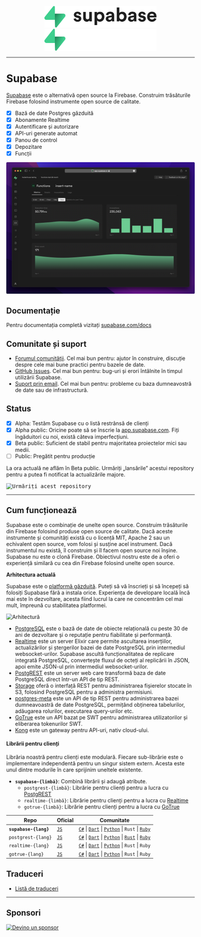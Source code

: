 <p align="center">
<img width="300" src="https://raw.githubusercontent.com/supabase/supabase/master/packages/common/assets/images/supabase-logo-wordmark--light.svg#gh-light-mode-only">
<img width="300" src="https://raw.githubusercontent.com/supabase/supabase/master/packages/common/assets/images/supabase-logo-wordmark--dark.svg#gh-dark-mode-only">
</p>

---

# Supabase

[Supabase](https://supabase.com) este o alternativă open source la Firebase. Construim trăsăturile Firebase folosind instrumente open source de calitate.

- [x] Bază de date Postgres găzduită
- [x] Abonamente Realtime
- [x] Autentificare și autorizare
- [x] API-uri generate automat
- [x] Panou de control
- [x] Depozitare
- [x] Funcții

![Supabase Dashboard](https://raw.githubusercontent.com/supabase/supabase/master/apps/www/public/images/github/supabase-dashboard.png)

## Documentație

Pentru documentația completă vizitați [supabase.com/docs](https://supabase.com/docs)

## Comunitate și suport

- [Forumul comunității](https://github.com/supabase/supabase/discussions). Cel mai bun pentru: ajutor în construire, discuție despre cele mai bune practici pentru bazele de date.
- [GitHub Issues](https://github.com/supabase/supabase/issues). Cel mai bun pentru: bug-uri și erori întâlnite în timpul utilizării Supabase.
- [Suport prin email](https://supabase.com/docs/support#business-support). Cel mai bun pentru: probleme cu baza dumneavostră de date sau de infrastructură.

## Status

- [x] Alpha: Testăm Supabase cu o listă restrânsă de clienți
- [x] Alpha public: Oricine poate să se înscrie la [app.supabase.com](https://app.supabase.com). Fiți îngăduitori cu noi, există câteva imperfecțiuni.
- [x] Beta public: Suficient de stabil pentru majoritatea proiectelor mici sau medii.
- [ ] Public: Pregătit pentru producție

La ora actuală ne aflăm în Beta public. Urmăriți „lansările” acestui repository pentru a putea fi notificat la actualizările majore.

<kbd><img src="https://gitcdn.link/repo/supabase/supabase/master/web/static/watch-repo.gif" alt="Urmăriți acest repository"/></kbd>

---

## Cum funcționează

Supabase este o combinație de unelte open source. Construim trăsăturile din Firebase folosind produse open source de calitate. Dacă aceste instrumente și comunități există cu o licență MIT, Apache 2 sau un echivalent open source, vom folosi și susține acel instrument. Dacă instrumentul nu există, îl construim și îl facem open source noi înșine. Supabase nu este o clonă Firebase. Obiectivul nostru este de a oferi o experiență similară cu cea din Firebase folosind unelte open source.

**Arhitectura actuală**

Supabase este o [platformă găzduită](https://app.supabase.com). Puteți să vă înscrieți și să începeți să folosiți Supabase fără a instala orice. Experiența de developare locală încă mai este în dezvoltare, acesta fiind lucrul la care ne concentrăm cel mai mult, împreună cu stabilitatea platformei.

![Arhitectură](https://supabase.com/docs/assets/images/supabase-architecture-9050a7317e9ec7efb7807f5194122e48.png)

- [PostgreSQL](https://www.postgresql.org/) este o bază de date de obiecte relațională cu peste 30 de ani de dezvoltare și o reputație pentru fiabilitate și performanță.
- [Realtime](https://github.com/supabase/realtime) este un server Elixir care permite ascultarea inserțiilor, actualizărilor și ștergerilor bazei de date PostgreSQL prin intermediul websocket-urilor. Supabase ascultă funcționalitatea de replicare integrată PostgreSQL, convertește fluxul de octeți al replicării în JSON, apoi emite JSON-ul prin intermediul websocket-urilor.
- [PostgREST](http://postgrest.org/) este un server web care transformă baza de date PostgreSQL direct într-un API de tip REST.
- [Storage](https://github.com/supabase/storage-api) oferă o interfață REST pentru administrarea fișierelor stocate în S3, folosind PostgreSQL pentru a administra permisiuni.
- [postgres-meta](https://github.com/supabase/postgres-meta) este un API de tip REST pentru administrarea bazei dumneavoastră de date PostgreSQL, permițând obținerea tabelurilor, adăugarea rolurilor, executarea query-urilor etc.
- [GoTrue](https://github.com/netlify/gotrue) este un API bazat pe SWT pentru administrarea utilizatorilor și eliberarea tokenurilor SWT.
- [Kong](https://github.com/Kong/kong) este un gateway pentru API-uri, nativ cloud-ului.

#### Librării pentru clienți

Librăria noastră pentru clienți este modulară. Fiecare sub-librărie este o implementare independentă pentru un singur sistem extern. Acesta este unul dintre modurile în care sprijinim uneltele existente.

- **`supabase-{limbă}`**: Combină librării și adaugă atribute.
  - `postgrest-{limbă}`: Librărie pentru clienți pentru a lucra cu [PostgREST](https://github.com/postgrest/postgrest)
  - `realtime-{limbă}`: Librărie pentru clienți pentru a lucra cu [Realtime](https://github.com/supabase/realtime)
  - `gotrue-{limbă}`: Librărie pentru clienți pentru a lucra cu [GoTrue](https://github.com/netlify/gotrue)

| Repo                  | Oficial                                          | Comunitate                                                                                                                                                                                                                                                                       |
| --------------------- | ------------------------------------------------ | -------------------------------------------------------------------------------------------------------------------------------------------------------------------------------------------------------------------------------------------------------------------------------- |
| **`supabase-{lang}`** | [`JS`](https://github.com/supabase/supabase-js)  | [`C#`](https://github.com/supabase/supabase-csharp) \| [`Dart`](https://github.com/supabase/supabase-dart) \| [`Python`](https://github.com/supabase/supabase-py) \| `Rust` \| [`Ruby`](https://github.com/supabase/supabase-rb)                                                 |
| `postgrest-{lang}`    | [`JS`](https://github.com/supabase/postgrest-js) | [`C#`](https://github.com/supabase/postgrest-csharp) \| [`Dart`](https://github.com/supabase/postgrest-dart) \| [`Python`](https://github.com/supabase/postgrest-py) \| [`Rust`](https://github.com/supabase/postgrest-rs) \| [`Ruby`](https://github.com/supabase/postgrest-rb) |
| `realtime-{lang}`     | [`JS`](https://github.com/supabase/realtime-js)  | [`C#`](https://github.com/supabase/realtime-csharp) \| [`Dart`](https://github.com/supabase/realtime-dart) \| [`Python`](https://github.com/supabase/realtime-py) \| `Rust` \| `Ruby`                                                                                            |
| `gotrue-{lang}`       | [`JS`](https://github.com/supabase/gotrue-js)    | [`C#`](https://github.com/supabase/gotrue-csharp) \| [`Dart`](https://github.com/supabase/gotrue-dart) \| [`Python`](https://github.com/supabase/gotrue-py) \| `Rust` \| `Ruby`                                                                                                  |

<!--- Remove this list if you're traslating to another language, it's hard to keep updated across multiple files-->
<!--- Keep only the link to the list of translation files-->

## Traduceri

- [Listă de traduceri](/i18n/languages.md) <!--- Keep only this -->

---

## Sponsori

[![Devino un sponsor](https://user-images.githubusercontent.com/10214025/90518111-e74bbb00-e198-11ea-8f88-c9e3c1aa4b5b.png)](https://github.com/sponsors/supabase)
